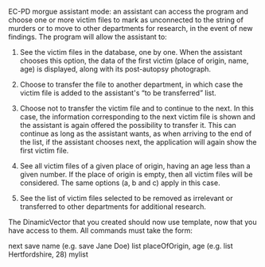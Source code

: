 EC-PD morgue assistant mode: an assistant can access the program and choose one or more victim files to mark as unconnected to the string 
of murders or to move to other departments for research, in the event of new findings. The program will allow the assistant to:

1. See the victim files in the database, one by one. When the assistant chooses this option, the data of the first victim (place of origin, 
name, age) is displayed, along with its post-autopsy photograph.

2. Choose to transfer the file to another department, in which case the victim file is added to the assistant's “to be transferred” list.

3. Choose not to transfer the victim file and to continue to the next. In this case, the information corresponding to the next victim file
is shown and the assistant is again offered the possibility to transfer it. This can continue as long as the assistant wants, as when 
arriving to the end of the list, if the assistant chooses next, the application will again show the first victim file.

4. See all victim files of a given place of origin, having an age less than a given number. If the place of origin is empty, then all 
victim files will be considered. The same options (a, b and c) apply in this case.

5. See the list of victim files selected to be removed as irrelevant or transferred to other departments for additional research.

The DinamicVector that you created should now use template, now that you have access to them. All commands must take the form:

next
save name (e.g. save Jane Doe)
list placeOfOrigin, age (e.g. list Hertfordshire, 28)
mylist
